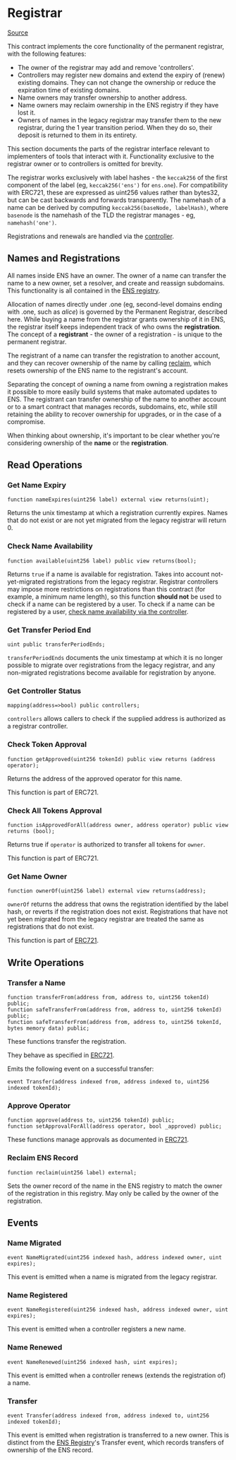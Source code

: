 # Registrar

[Source](https://github.com/ensdomains/ethregistrar/blob/master/contracts/BaseRegistrarImplementation.sol)

This contract implements the core functionality of the permanent registrar, with the following features:

* The owner of the registrar may add and remove 'controllers'.
* Controllers may register new domains and extend the expiry of (renew) existing domains. They can not change the ownership or reduce the expiration time of existing domains.
* Name owners may transfer ownership to another address.
* Name owners may reclaim ownership in the ENS registry if they have lost it.
* Owners of names in the legacy registrar may transfer them to the new registrar, during the 1 year transition period. When they do so, their deposit is returned to them in its entirety.

This section documents the parts of the registrar interface relevant to implementers of tools that interact with it. Functionality exclusive to the registrar owner or to controllers is omitted for brevity.

The registrar works exclusively with label hashes - the `keccak256` of the first component of the label (eg, `keccak256('ens')` for `ens.one`). For compatibility with ERC721, these are expressed as uint256 values rather than bytes32, but can be cast backwards and forwards transparently. The namehash of a name can be derived by computing `keccak256(baseNode, labelHash)`, where `basenode` is the namehash of the TLD the registrar manages - eg, `namehash('one')`.

Registrations and renewals are handled via the [controller](controller.md).

## Names and Registrations

All names inside ENS have an owner. The owner of a name can transfer the name to a new owner, set a resolver, and create and reassign subdomains. This functionality is all contained in the [ENS registry](../ens.md).

Allocation of names directly under .one (eg, second-level domains ending with .one, such as _alice_) is governed by the  Permanent Registrar, described here. While buying a name from the registrar grants ownership of it in ENS, the registrar itself keeps independent track of who owns the **registration**. The concept of a **registrant** - the owner of a registration - is unique to the  permanent registrar.

The registrant of a name can transfer the registration to another account, and they can recover ownership of the name by calling [reclaim](registrar.md#reclaim-ens-record), which resets ownership of the ENS name to the registrant's account.

Separating the concept of owning a name from owning a registration makes it possible to more easily build systems that make automated updates to ENS. The registrant can transfer ownership of the name to another account or to a smart contract that manages records, subdomains, etc, while still retaining the ability to recover ownership for upgrades, or in the case of a compromise.

When thinking about ownership, it's important to be clear whether you're considering ownership of the **name** or the **registration**.

## Read Operations

### Get Name Expiry

```
function nameExpires(uint256 label) external view returns(uint);
```

Returns the unix timestamp at which a registration currently expires. Names that do not exist or are not yet migrated from the legacy registrar will return 0.

### Check Name Availability

```
function available(uint256 label) public view returns(bool);
```

Returns `true` if a name is available for registration. Takes into account not-yet-migrated registrations from the legacy registrar. Registrar controllers may impose more restrictions on registrations than this contract (for example, a minimum name length), so this function **should not** be used to check if a name can be registered by a user. To check if a name can be registered by a user, [check name availability via the controller](controller.md#check-name-availability).

### Get Transfer Period End

```
uint public transferPeriodEnds;
```

`transferPeriodEnds` documents the unix timestamp at which it is no longer possible to migrate over registrations from the legacy registrar, and any non-migrated registrations become available for registration by anyone.

### Get Controller Status

```
mapping(address=>bool) public controllers;
```

`controllers` allows callers to check if the supplied address is authorized as a registrar controller.

### Check Token Approval

```
function getApproved(uint256 tokenId) public view returns (address operator);
```

Returns the address of the approved operator for this name.

This function is part of ERC721.

### Check All Tokens Approval

```
function isApprovedForAll(address owner, address operator) public view returns (bool);
```

Returns true if `operator` is authorized to transfer all tokens for `owner`.

This function is part of ERC721.

### Get Name Owner

```
function ownerOf(uint256 label) external view returns(address);
```

`ownerOf` returns the address that owns the registration identified by the label hash, or reverts if the registration does not exist. Registrations that have not yet been migrated from the legacy registrar are treated the same as registrations that do not exist.

This function is part of [ERC721](https://github.com/ensdomains/ens/blob/master/docs/ethregistrar.rst#id7).

## Write Operations

### Transfer a Name

```
function transferFrom(address from, address to, uint256 tokenId) public;
function safeTransferFrom(address from, address to, uint256 tokenId) public;
function safeTransferFrom(address from, address to, uint256 tokenId, bytes memory data) public;
```

These functions transfer the registration.

They behave as specified in [ERC721](https://github.com/ensdomains/ens/blob/master/docs/ethregistrar.rst#id9).

Emits the following event on a successful transfer:

```
event Transfer(address indexed from, address indexed to, uint256 indexed tokenId);
```

### Approve Operator

```
function approve(address to, uint256 tokenId) public;
function setApprovalForAll(address operator, bool _approved) public;
```

These functions manage approvals as documented in [ERC721](https://github.com/ensdomains/ens/blob/master/docs/ethregistrar.rst#id11).

### Reclaim ENS Record

```
function reclaim(uint256 label) external;
```

Sets the owner record of the name in the ENS registry to match the owner of the registration in this registry. May only be called by the owner of the registration.

## Events

### Name Migrated

```
event NameMigrated(uint256 indexed hash, address indexed owner, uint expires);
```

This event is emitted when a name is migrated from the legacy registrar.

### Name Registered

```
event NameRegistered(uint256 indexed hash, address indexed owner, uint expires);
```

This event is emitted when a controller registers a new name.

### Name Renewed

```
event NameRenewed(uint256 indexed hash, uint expires);
```

This event is emitted when a controller renews (extends the registration of) a name.

### Transfer

```
event Transfer(address indexed from, address indexed to, uint256 indexed tokenId);
```

This event is emitted when registration is transferred to a new owner. This is distinct from the [ENS Registry](../ens.md)'s Transfer event, which records transfers of ownership of the ENS record.
